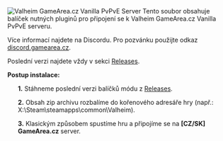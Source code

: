 <img src="http://www.postimg.cz/images/2021/04/10/kw74A.png" alt="Valheim GameArea.cz Vanilla PvPvE Server">
Tento soubor obsahuje balíček nutných pluginů pro připojení se k Valheim GameArea.cz Vanilla PvPvE serveru.

Více informací najdete na Discordu. Pro pozvánku použijte odkaz <a href="http://discord.gamearea.cz" target="_blank">discord.gamearea.cz</a>.

Poslední verzi najdete vždy v sekci <a href="https://github.com/GameAreaCZ/Valheim-GameArea.cz-Vanilla-Server/releases">Releases</a>.

<b>Postup instalace:</b>
<ul>
  <b>1.</b> Stáhneme poslední verzi balíčků módu z <a href="https://github.com/GameAreaCZ/Valheim-GameArea.cz-Vanilla-Server/releases">Releases</a>.
  
  <b>2.</b> Obsah zip archivu rozbalíme do kořenového adresáře hry (např.: X:\Steam\steamapps\common\Valheim\).
  
  <b>3.</b> Klasickým způsobem spustíme hru a připojíme se na <b>[CZ/SK] GameArea.cz</b> server.
</ul>
